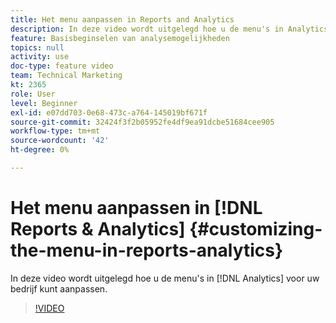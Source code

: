 ```yaml
---
title: Het menu aanpassen in Reports and Analytics
description: In deze video wordt uitgelegd hoe u de menu's in Analytics voor uw bedrijf kunt aanpassen.
feature: Basisbeginselen van analysemogelijkheden
topics: null
activity: use
doc-type: feature video
team: Technical Marketing
kt: 2365
role: User
level: Beginner
exl-id: e07dd703-0e68-473c-a764-145019bf671f
source-git-commit: 32424f3f2b05952fe4df9ea91dcbe51684cee905
workflow-type: tm+mt
source-wordcount: '42'
ht-degree: 0%

---
```


# Het menu aanpassen in [!DNL Reports & Analytics] {#customizing-the-menu-in-reports-analytics}

In deze video wordt uitgelegd hoe u de menu&#39;s in [!DNL Analytics] voor uw bedrijf kunt aanpassen.

>[!VIDEO](https://video.tv.adobe.com/v/25457/?quality=12)
